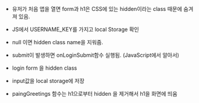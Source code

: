 - 유저가 처음 앱을 열면 form과 h1은 CSS에 있는 hidden이라는 class 때문에 숨겨져 있음.

- JS에서 USERNAME_KEY를 가지고 local Storage 확인

- null 이면 hidden class name을 지워줌.

- submit이 발생하면 onLoginSubmit함수 실행됨. (JavaScript에서 알아서)

- login form 을 hidden class

- input값을 local storage에 저장

- paingGreetings 함수는 h1으로부터 hidden 을 제거해서 h1을 화면에 띄움
